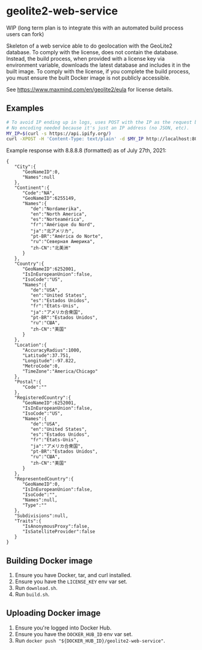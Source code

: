 # geolite2-web-service

WIP (long term plan is to integrate this with an automated build process users can fork)

Skeleton of a web service able to do geolocation with the GeoLite2 database. To comply with the license, does not contain the database. Instead, the build process, when provided with a license key via environment variable, downloads the latest database and includes it in the built image. To comply with the license, if you complete the build process, you must ensure the built Docker image is not publicly accessible.

See https://www.maxmind.com/en/geolite2/eula for license details.

## Examples

```bash
# To avoid IP ending up in logs, uses POST with the IP as the request body.
# No encoding needed because it's just an IP address (no JSON, etc).
MY_IP=$(curl -s https://api.ipify.org/)
curl -XPOST -H 'Content-Type: text/plain' -d $MY_IP http://localhost:8080/geo
```

Example response with 8.8.8.8 (formatted) as of July 27th, 2021:

```
{
   "City":{
      "GeoNameID":0,
      "Names":null
   },
   "Continent":{
      "Code":"NA",
      "GeoNameID":6255149,
      "Names":{
         "de":"Nordamerika",
         "en":"North America",
         "es":"Norteamérica",
         "fr":"Amérique du Nord",
         "ja":"北アメリカ",
         "pt-BR":"América do Norte",
         "ru":"Северная Америка",
         "zh-CN":"北美洲"
      }
   },
   "Country":{
      "GeoNameID":6252001,
      "IsInEuropeanUnion":false,
      "IsoCode":"US",
      "Names":{
         "de":"USA",
         "en":"United States",
         "es":"Estados Unidos",
         "fr":"États-Unis",
         "ja":"アメリカ合衆国",
         "pt-BR":"Estados Unidos",
         "ru":"США",
         "zh-CN":"美国"
      }
   },
   "Location":{
      "AccuracyRadius":1000,
      "Latitude":37.751,
      "Longitude":-97.822,
      "MetroCode":0,
      "TimeZone":"America/Chicago"
   },
   "Postal":{
      "Code":""
   },
   "RegisteredCountry":{
      "GeoNameID":6252001,
      "IsInEuropeanUnion":false,
      "IsoCode":"US",
      "Names":{
         "de":"USA",
         "en":"United States",
         "es":"Estados Unidos",
         "fr":"États-Unis",
         "ja":"アメリカ合衆国",
         "pt-BR":"Estados Unidos",
         "ru":"США",
         "zh-CN":"美国"
      }
   },
   "RepresentedCountry":{
      "GeoNameID":0,
      "IsInEuropeanUnion":false,
      "IsoCode":"",
      "Names":null,
      "Type":""
   },
   "Subdivisions":null,
   "Traits":{
      "IsAnonymousProxy":false,
      "IsSatelliteProvider":false
   }
}
```

## Building Docker image

1. Ensure you have Docker, tar, and curl installed.
1. Ensure you have the `LICENSE_KEY` env var set.
1. Run `download.sh`.
1. Run `build.sh`.

## Uploading Docker image

1. Ensure you're logged into Docker Hub.
1. Ensure you have the `DOCKER_HUB_ID` env var set.
1. Run `docker push "${DOCKER_HUB_ID}/geolite2-web-service"`.
